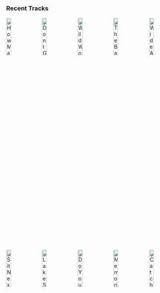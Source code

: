 ### Recent Tracks
[<img src='https://lastfm.freetls.fastly.net/i/u/300x300/3e13103d181f1f42c5eba4af857b1ac0.png' width='16%' height='16%' alt='How Many Times?'>](https://www.last.fm/music/joey%2bpecoraro/_/how%2bmany%2btimes%253f)&nbsp;&nbsp;&nbsp;&nbsp;[<img src='https://lastfm.freetls.fastly.net/i/u/300x300/94d2fe1c0df8d84e7296e6133a5812d9.png' width='16%' height='16%' alt='Dont Go Breaking My Heart'>](https://www.last.fm/music/elton%2bjohn/_/don%2527t%2bgo%2bbreaking%2bmy%2bheart)&nbsp;&nbsp;&nbsp;&nbsp;[<img src='https://lastfm.freetls.fastly.net/i/u/300x300/02aa290d92c607bdffa6a3103ac5e6ea.png' width='16%' height='16%' alt='Wild World'>](https://www.last.fm/music/marc%2bscibilia/_/wild%2bworld)&nbsp;&nbsp;&nbsp;&nbsp;[<img src='https://lastfm.freetls.fastly.net/i/u/300x300/55cea9a7145b4087c0dfb4dce3fe6c37.png' width='16%' height='16%' alt='The Balance'>](https://www.last.fm/music/royal%2btongues/_/the%2bbalance)&nbsp;&nbsp;&nbsp;&nbsp;[<img src='https://lastfm.freetls.fastly.net/i/u/300x300/b25625de9de7b52814ff186c6656f9fd.png' width='16%' height='16%' alt='Wide Awake'>](https://www.last.fm/music/frances%2bcone/_/wide%2bawake)&nbsp;&nbsp;&nbsp;&nbsp;<br>[<img src='https://lastfm.freetls.fastly.net/i/u/300x300/d4cd73c68f96920bed4838c51420d4b5.png' width='16%' height='16%' alt='Sit Next to Me'>](https://www.last.fm/music/foster%2bthe%2bpeople/_/sit%2bnext%2bto%2bme)&nbsp;&nbsp;&nbsp;&nbsp;[<img src='https://lastfm.freetls.fastly.net/i/u/300x300/deeed494b4b74490947011cd71d561fc.png' width='16%' height='16%' alt='Lake Shore Drive'>](https://www.last.fm/music/aliotta%2bhaynes%2bjeremiah/_/lake%2bshore%2bdrive)&nbsp;&nbsp;&nbsp;&nbsp;[<img src='https://lastfm.freetls.fastly.net/i/u/300x300/2df01826f340f31b072bd823cf8c99a8.png' width='16%' height='16%' alt='Do You Really Wanna Know?'>](https://www.last.fm/music/sea%2bgirls/_/do%2byou%2breally%2bwanna%2bknow%253f)&nbsp;&nbsp;&nbsp;&nbsp;[<img src='https://lastfm.freetls.fastly.net/i/u/300x300/9375c817003bcc97814aa01b07d31fb3.png' width='16%' height='16%' alt='Memorized'>](https://www.last.fm/music/mat%2bkearney/_/memorized)&nbsp;&nbsp;&nbsp;&nbsp;[<img src='https://lastfm.freetls.fastly.net/i/u/300x300/eac187513070d137fc6bf4c1985b82a6.png' width='16%' height='16%' alt='Catching Feelings (feat. Six60)'>](https://www.last.fm/music/drax%2bproject/_/catching%2bfeelings%2b%2528feat.%2bsix60%2529)&nbsp;&nbsp;&nbsp;&nbsp;<br>